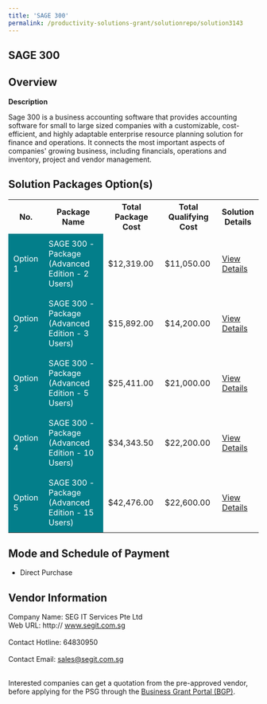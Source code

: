 ```yaml
---
title: 'SAGE 300'
permalink: /productivity-solutions-grant/solutionrepo/solution3143
---
```


## SAGE 300

## Overview

**Description**

Sage 300 is a business accounting software that provides accounting software for small to large sized companies with a customizable, cost-efficient, and highly adaptable enterprise resource planning solution for finance and operations. It connects the most important aspects of companies' growing business, including financials, operations and inventory, project and vendor management.

## Solution Packages Option(s)

<table>
<tr>
<th><b>No.</b></th>
<th><b>Package Name</b></th>
<th><b>Total Package Cost</b></th>
<th><b>Total Qualifying Cost</b></th>
<th><b>Solution Details</b></th>
</tr>
<tr>
<td style='padding: 10px; background-color: #037E8A; color: #FFFFFF;'>Option 1</td>
<td style='padding: 10px; background-color: #037E8A; color: #FFFFFF;'>SAGE 300 - Package (Advanced Edition - 2 Users)</td>
<td style='padding: 10px;'>$12,319.00</td>
<td style='padding: 10px;'>$11,050.00</td>
<td style='padding: 10px;'><a href='https://www.gobusiness.gov.sg/images/psg/SEG_IT_Desensitised_Annex_3_CAA_140722_Part_1.pdf' target='_blank'>View Details</a></td>
</tr>
<tr>
<td style='padding: 10px; background-color: #037E8A; color: #FFFFFF;'>Option 2</td>
<td style='padding: 10px; background-color: #037E8A; color: #FFFFFF;'>SAGE 300 -  Package (Advanced Edition - 3 Users)</td>
<td style='padding: 10px;'>$15,892.00</td>
<td style='padding: 10px;'>$14,200.00</td>
<td style='padding: 10px;'><a href='https://www.gobusiness.gov.sg/images/psg/SEG_IT_Desensitised_Annex_3_CAA_140722_Part_2.pdf' target='_blank'>View Details</a></td>
</tr>
<tr>
<td style='padding: 10px; background-color: #037E8A; color: #FFFFFF;'>Option 3</td>
<td style='padding: 10px; background-color: #037E8A; color: #FFFFFF;'>SAGE 300 -  Package (Advanced Edition - 5 Users)</td>
<td style='padding: 10px;'>$25,411.00</td>
<td style='padding: 10px;'>$21,000.00</td>
<td style='padding: 10px;'><a href='https://www.gobusiness.gov.sg/images/psg/SEG_IT_Desensitised_Annex_3_CAA_140722_Part_3.pdf' target='_blank'>View Details</a></td>
</tr>
<tr>
<td style='padding: 10px; background-color: #037E8A; color: #FFFFFF;'>Option 4</td>
<td style='padding: 10px; background-color: #037E8A; color: #FFFFFF;'>SAGE 300 - Package (Advanced Edition - 10 Users)</td>
<td style='padding: 10px;'>$34,343.50</td>
<td style='padding: 10px;'>$22,200.00</td>
<td style='padding: 10px;'><a href='https://www.gobusiness.gov.sg/images/psg/SEG_IT_Desensitised_Annex_3_CAA_140722_Part_4.pdf' target='_blank'>View Details</a></td>
</tr>
<tr>
<td style='padding: 10px; background-color: #037E8A; color: #FFFFFF;'>Option 5</td>
<td style='padding: 10px; background-color: #037E8A; color: #FFFFFF;'>SAGE 300 - Package (Advanced Edition - 15 Users)</td>
<td style='padding: 10px;'>$42,476.00</td>
<td style='padding: 10px;'>$22,600.00</td>
<td style='padding: 10px;'><a href='https://www.gobusiness.gov.sg/images/psg/SEG_IT_Desensitised_Annex_3_CAA_140722_Part_5.pdf' target='_blank'>View Details</a></td>
</tr>
</table>

## Mode and Schedule of Payment

 - Direct Purchase

## Vendor Information

 Company Name: SEG IT Services Pte Ltd<br>Web URL: http:// www.segit.com.sg <br><br>Contact Hotline: 64830950 <br><br>Contact Email: sales@segit.com.sg <br><br>

Interested companies can get a quotation from the pre-approved vendor, before applying for the PSG through the <a href='https://www.businessgrants.gov.sg/' target='_blank' rel='noopener'>Business Grant Portal (BGP)</a>.

<script src="/jquery/resize-tables.js"></script>
